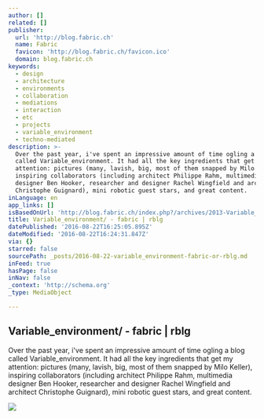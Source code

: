```yaml
---
author: []
related: []
publisher:
  url: 'http://blog.fabric.ch'
  name: Fabric
  favicon: 'http://blog.fabric.ch/favicon.ico'
  domain: blog.fabric.ch
keywords:
  - design
  - architecture
  - environments
  - collaboration
  - mediations
  - interaction
  - etc
  - projects
  - variable_environment
  - techno-mediated
description: >-
  Over the past year, i've spent an impressive amount of time ogling a blog
  called Variable_environment. It had all the key ingredients that get my
  attention: pictures (many, lavish, big, most of them snapped by Milo Keller),
  inspiring collaborators (including architect Philippe Rahm, multimedia
  designer Ben Hooker, researcher and designer Rachel Wingfield and architect
  Christophe Guignard), mini robotic guest stars, and great content.
inLanguage: en
app_links: []
isBasedOnUrl: 'http://blog.fabric.ch/index.php?/archives/2013-Variable_environment.html'
title: Variable_environment/ - fabric | rblg
datePublished: '2016-08-22T16:25:05.895Z'
dateModified: '2016-08-22T16:24:31.847Z'
via: {}
starred: false
sourcePath: _posts/2016-08-22-variable_environment-fabric-or-rblg.md
inFeed: true
hasPage: false
inNav: false
_context: 'http://schema.org'
_type: MediaObject

---
```

<article style=""><h1>Variable_environment/ - fabric | rblg</h1><p>Over the past year, i've spent an impressive amount of time ogling a blog called Variable_environment. It had all the key ingredients that get my attention: pictures (many, lavish, big, most of them snapped by Milo Keller), inspiring collaborators (including architect Philippe Rahm, multimedia designer Ben Hooker, researcher and designer Rachel Wingfield and architect Christophe Guignard), mini robotic guest stars, and great content.</p><img src="http://blog.fabric.ch/fabric/images/2013_1300312810_6.jpg" /></article>